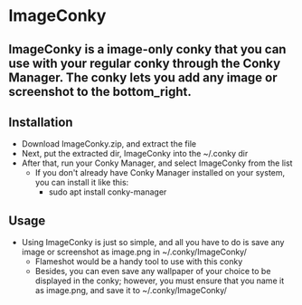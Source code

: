 # ImageConky

## ImageConky is a image-only conky that you can use with your regular conky through the Conky Manager. The conky lets you add any image or screenshot to the bottom_right. 

## Installation

- Download ImageConky.zip, and extract the file
- Next, put the extracted dir, ImageConky into the ~/.conky dir
- After that, run your Conky Manager, and select ImageConky from the list
  - If you don't already have Conky Manager installed on your system, you can install it like this:
    - sudo apt install conky-manager
## Usage 

- Using ImageConky is just so simple, and all you have to do is save any image or screenshot as image.png in ~/.conky/ImageConky/
  - Flameshot would be a handy tool to use with this conky
  - Besides, you can even save any wallpaper of your choice to be displayed in the conky; however, you must ensure that you name it as image.png, and save it to ~/.conky/ImageConky/

